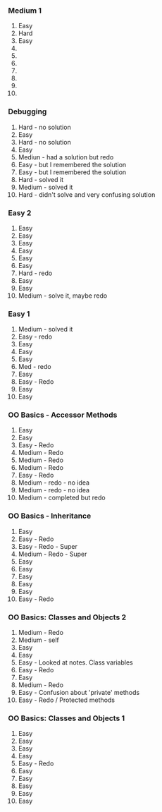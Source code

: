 ### Medium 1

1. Easy
2. Hard
3. Easy
4.
5.
6.
7.
8.
9.
10.

### Debugging

1. Hard - no solution
2. Easy
3. Hard - no solution
4. Easy
5. Mediun - had a solution but redo
6. Easy - but I remembered the solution
7. Easy - but I remembered the solution
8. Hard - solved it
9. Medium - solved it
10. Hard - didn't solve and very confusing solution

### Easy 2

1. Easy
2. Easy
3. Easy
4. Easy
5. Easy
6. Easy
7. Hard - redo
8. Easy
9. Easy
10. Medium - solve it, maybe redo

### Easy 1

1. Medium - solved it
2. Easy - redo
3. Easy
4. Easy
5. Easy
6. Med - redo
7. Easy
8. Easy - Redo
9. Easy
10. Easy

### OO Basics - Accessor Methods

1. Easy  
2. Easy
3. Easy - Redo
4. Medium - Redo
5. Medium - Redo
6. Medium - Redo
7. Easy - Redo
8. Medium - redo - no idea
9. Medium - redo - no idea
10. Medium - completed but redo

### OO Basics - Inheritance

1. Easy
2. Easy - Redo
3. Easy - Redo - Super
4. Medium - Redo - Super
5. Easy
6. Easy
7. Easy
8. Easy
9. Easy
10. Easy - Redo

### OO Basics: Classes and Objects 2

1. Medium - Redo
2. Medium - self
3. Easy
4. Easy
5. Easy - Looked at notes. Class variables
6. Easy - Redo
7. Easy
8. Medium - Redo
9. Easy - Confusion about 'private' methods
10. Easy - Redo / Protected methods

### OO Basics: Classes and Objects 1

1. Easy
2. Easy
3. Easy
4. Easy
5. Easy - Redo
6. Easy
7. Easy
8. Easy
9. Easy
10. Easy
